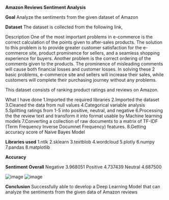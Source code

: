 **Amazon Reviews Sentiment Analysis**

**Goal**
Analyze the sentiments from the given dataset of Amazon

**Dataset**
The dataset is collected from the following link, 


Description
One of the most important problems in e-commerce is the correct calculation of the points given to after-sales products. The solution to this problem is to provide greater customer satisfaction for the e-commerce site, product prominence for sellers, and a seamless shopping experience for buyers. Another problem is the correct ordering of the comments given to the products. The prominence of misleading comments will cause both financial losses and customer losses. In solving these 2 basic problems, e-commerce site and sellers will increase their sales, while customers will complete their purchasing journey without any problems.

This dataset consists of ranking product ratings and reviews on Amazon.

What I have done
1.Imported the required libraries
2.Imported the dataset
3.Cleaned the data from null values
4.Categorical variable analysis
5.Splitting ratings from 1-5 into positive, neutral, and negative
6.Processing the the review text and transform it into format usable by Machine learning models
7.Converting a collection of raw documents to a matrix of TF-IDF (Term Frequency Inverse Documnet Frequency) features.
8.Getting accuracy score of Naive Bayes Model

**Libraries used**
1.ntlk
2.sklearn
3.textblob
4.wordcloud
5.plotly
6.numpy
7.pandas
8.matplotlib

**Accuracy**

**Sentiment	Overall**
Negative	3.968051
Positive	4.737439
Neutral	4.687500

![image](https://github.com/user-attachments/assets/28361c0c-c73a-4947-8a27-f79c3190eaf8)
![image](https://github.com/user-attachments/assets/28361c0c-c73a-4947-8a27-f79c3190eaf8)


**Conclusion**
Successfully able to develop a Deep Learning Model that can analyze the sentiments from the given data of Amazon reviews


